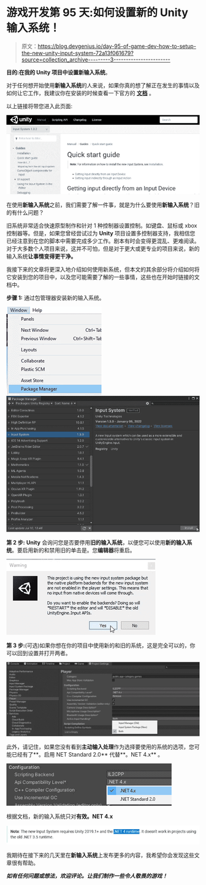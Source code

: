 # 游戏开发第 95 天:如何设置新的 Unity 输入系统！

> 原文：<https://blog.devgenius.io/day-95-of-game-dev-how-to-setup-the-new-unity-input-system-72a13f061679?source=collection_archive---------3----------------------->

**目的:**在我的 **Unity** 项目中设置**新输入系统**。

对于任何想开始使用**新输入系统**的人来说，如果你真的想了解正在发生的事情以及如何让它工作，我建议你在安装的时候查看一下官方的 [**文档**](https://docs.unity3d.com/Packages/com.unity.inputsystem@1.0/manual/QuickStartGuide.html) 。

以上链接将带您进入此页面:

![](img/5d43325885de015b5cf66efa304cf2c8.png)

在使用**新输入系统**之前，我们需要了解一件事，就是为什么要使用**新输入系统**？旧的有什么问题？

旧系统非常适合快速原型制作和针对 1 种控制器设置控制。如键盘、鼠标或 xbox 控制器等。但是，如果您曾经尝试过为 **Unity** 项目设置多控制器支持，我相信您已经注意到在您的脚本中需要完成多少工作。剧本有时会变得更混乱、更难阅读。对于大多数个人项目来说，这并不可怕，但是对于更大或更专业的项目来说，新的输入系统**让事情变得更干净。**

我接下来的文章将更深入地介绍如何使用新系统，但本文的其余部分将介绍如何将它安装到您的项目中，以及您可能需要了解的一些事情，这些也在开始时链接的文档中。

**步骤 1:** 通过包管理器安装新的输入系统。

![](img/c065ecb608ce4be34855bc3a3d614bff.png)![](img/b063ab0bd97a0fb63edb79637c41fcff.png)

**第 2 步:** **Unity** 会询问您是否要停用**旧的输入系统**，以便您可以使用**新的输入系统**。要启用新的和禁用旧的单击是。您**编辑器**将重启。

![](img/09ed736bbe1dce0e4ff192b6fc85a17c.png)

**第 3 步:**(可选)如果你想在你的项目中使用新的和旧的系统，这是完全可以的，你可以回到设置并打开两者。

![](img/70e10c5628d32ddb858b0a4e0a738072.png)

此外，请记住，如果您没有看到**主动输入处理**作为选择要使用的系统的选项，您可能已经有了**。启用 NET Standard 2.0** 代替**。NET 4.x** 。

![](img/fcd08867db1f198212de7a283bc77689.png)

根据文档，新的输入系统只对**有效。NET 4.x**

![](img/872321d3bea91a1d229de2c052aa442c.png)

我期待在接下来的几天里在**新输入系统**上发布更多的内容，我希望你会发现这些文章很有帮助。

***如有任何问题或想法，欢迎评论。让我们制作一些令人敬畏的游戏！***